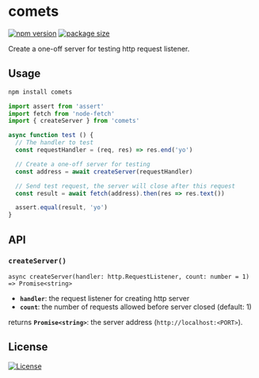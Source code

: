 # comets

[![npm version][npm-src]][npm-href]
[![package size][size-src]][size-href]

Create a one-off server for testing http request listener.

## Usage

```bash
npm install comets
```

```js
import assert from 'assert'
import fetch from 'node-fetch'
import { createServer } from 'comets'

async function test () {
  // The handler to test
  const requestHandler = (req, res) => res.end('yo')

  // Create a one-off server for testing
  const address = await createServer(requestHandler)

  // Send test request, the server will close after this request
  const result = await fetch(address).then(res => res.text())

  assert.equal(result, 'yo')
}
```

## API

### `createServer()`

`async createServer(handler: http.RequestListener, count: number = 1) => Promise<string>`

- __`handler`__: the request listener for creating http server
- __`count`__: the number of requests allowed before server closed (default: 1)

returns __`Promise<string>`__: the server address (`http://localhost:<PORT>`).

## License

[![License][license-src]][license-href]


[npm-src]: https://badgen.net/npm/v/comets
[npm-href]: https://www.npmjs.com/package/comets
[size-src]: https://badgen.net/packagephobia/install/comets
[size-href]: https://packagephobia.now.sh/result?p=comets
[license-src]: https://badgen.net/badge/license/MIT
[license-href]: LICENSE.md
